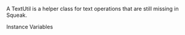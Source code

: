 A TextUtil is a helper class for text operations that are still missing in Squeak.

Instance Variables
